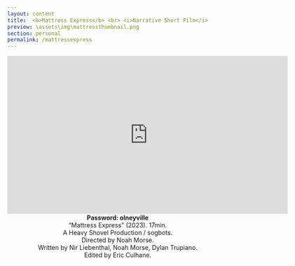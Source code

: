 ```yaml
---
layout: content
title:  <b>Mattress Express</b> <br> <i>Narrative Short Film</i>
preview: \assets\img\mattressthumbnail.png
section: personal
permalink: /mattressexpress
---
```


<body><center><iframe src="https://player.vimeo.com/video/796815419?h=d4ad42fffe" width="640" height="360" frameborder="0" allow="autoplay; fullscreen; picture-in-picture" allowfullscreen></iframe>
<br>
<b>Password: olneyville</b> <br>
“Mattress Express” (2023). 17min. <br>
A Heavy Shovel Production / sogbots. <br>
Directed by Noah Morse. <br>
Written by Nir Liebenthal, Noah Morse, Dylan Trupiano.<br>
Edited by Eric Culhane. </center></body>